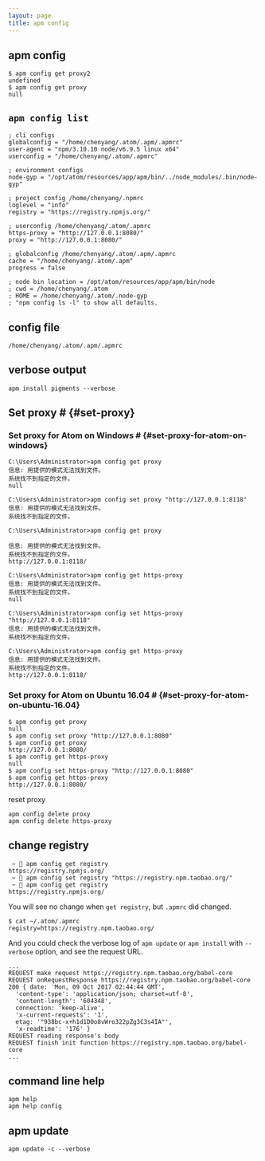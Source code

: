 ```yaml
---
layout: page
title: apm config
---
```


## apm config

```
$ apm config get proxy2
undefined
$ apm config get proxy
null
```

## `apm config list`

```
; cli configs
globalconfig = "/home/chenyang/.atom/.apm/.apmrc"
user-agent = "npm/3.10.10 node/v6.9.5 linux x64"
userconfig = "/home/chenyang/.atom/.apmrc"

; environment configs
node-gyp = "/opt/atom/resources/app/apm/bin/../node_modules/.bin/node-gyp"

; project config /home/chenyang/.npmrc
loglevel = "info"
registry = "https://registry.npmjs.org/"

; userconfig /home/chenyang/.atom/.apmrc
https-proxy = "http://127.0.0.1:8080/"
proxy = "http://127.0.0.1:8080/"

; globalconfig /home/chenyang/.atom/.apm/.apmrc
cache = "/home/chenyang/.atom/.apm"
progress = false

; node bin location = /opt/atom/resources/app/apm/bin/node
; cwd = /home/chenyang/.atom
; HOME = /home/chenyang/.atom/.node-gyp
; "npm config ls -l" to show all defaults.
```

## config file

```
/home/chenyang/.atom/.apm/.apmrc
```

## verbose output

```
apm install pigments --verbose
```

## Set proxy # {#set-proxy}

### Set proxy for Atom on Windows # {#set-proxy-for-atom-on-windows}

```
C:\Users\Administrator>apm config get proxy
信息: 用提供的模式无法找到文件。
系统找不到指定的文件。
null

C:\Users\Administrator>apm config set proxy "http://127.0.0.1:8118"
信息: 用提供的模式无法找到文件。
系统找不到指定的文件。

C:\Users\Administrator>apm config get proxy

信息: 用提供的模式无法找到文件。
系统找不到指定的文件。
http://127.0.0.1:8118/
```

```
C:\Users\Administrator>apm config get https-proxy
信息: 用提供的模式无法找到文件。
系统找不到指定的文件。
null

C:\Users\Administrator>apm config set https-proxy "http://127.0.0.1:8118"
信息: 用提供的模式无法找到文件。
系统找不到指定的文件。

C:\Users\Administrator>apm config get https-proxy
信息: 用提供的模式无法找到文件。
系统找不到指定的文件。
http://127.0.0.1:8118/
```

### Set proxy for Atom on Ubuntu 16.04 # {#set-proxy-for-atom-on-ubuntu-16.04}

```
$ apm config get proxy
null
$ apm config set proxy "http://127.0.0.1:8080"
$ apm config get proxy
http://127.0.0.1:8080/
$ apm config get https-proxy
null
$ apm config set https-proxy "http://127.0.0.1:8080"
$ apm config get https-proxy
http://127.0.0.1:8080/
```

reset proxy

```
apm config delete proxy
apm config delete https-proxy
```

## change registry

```
 ~  apm config get registry
https://registry.npmjs.org/
 ~  apm config set registry "https://registry.npm.taobao.org/"
 ~  apm config get registry
https://registry.npmjs.org/
```

You will see no change when `get registry`, but `.apmrc` did changed.

```
$ cat ~/.atom/.apmrc
registry=https://registry.npm.taobao.org/
```

And you could check the verbose log of `apm update` or `apm install` with `--verbose` option, and see the request URL.

```
...
REQUEST make request https://registry.npm.taobao.org/babel-core
REQUEST onRequestResponse https://registry.npm.taobao.org/babel-core 200 { date: 'Mon, 09 Oct 2017 02:44:44 GMT',
  'content-type': 'application/json; charset=utf-8',
  'content-length': '604348',
  connection: 'keep-alive',
  'x-current-requests': '1',
  etag: '"938bc-x+h1d1D0o8vWro322pZg3C3s4IA"',
  'x-readtime': '176' }
REQUEST reading response's body
REQUEST finish init function https://registry.npm.taobao.org/babel-core
...
```

## command line help

```
apm help
apm help config
```

## apm update

```
apm update -c --verbose
```
